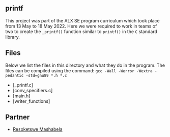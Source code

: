 printf
---
This project was part of the ALX SE program curriculum which took place from 13 May to 18 May 2022. Here we were required to work in teams of two to create the `_printf()` function similar to `printf()` in the `C` standard library.

Files
---
Below we list the files in this directory and what they do in the program. The files can be compiled using the command:
`gcc -Wall -Werror -Wextra -pedantic -std=gnu89 *.h *.c`

- [_printf.c]
- [conv_specifiers.c]
- [main.h]
- [writer\_functions]


Partner
---
- [Resoketswe Mashabela](https://github.com/rmm1001)
